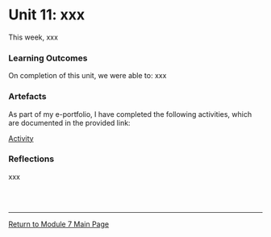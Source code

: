 # Unit 11: xxx

This week, xxx

### Learning Outcomes
On completion of this unit, we were able to:
xxx

### Artefacts 
As part of my e-portfolio, I have completed the following activities, which are documented in the provided link:

[Activity](RMPP_Unit11_xxx.md)


### Reflections
xxx

<br><br>

--- 

[Return to Module 7 Main Page](RMPP_main.md)
